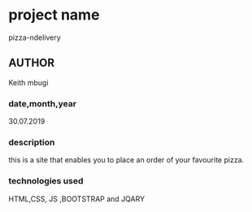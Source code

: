 # project name
pizza-ndelivery

## AUTHOR 
 Keith mbugi 

 ### date,month,year
 30.07.2019

 ### description
 this is a site that enables you to place an order of your favourite pizza.

 ### technologies used 
 HTML,CSS, JS ,BOOTSTRAP and JQARY 
